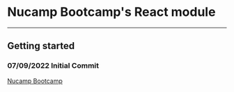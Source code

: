 # Nucamp Bootcamp's React module

---

## Getting started

### 07/09/2022 Initial Commit

[Nucamp Bootcamp](https://www.nucamp.co/)
